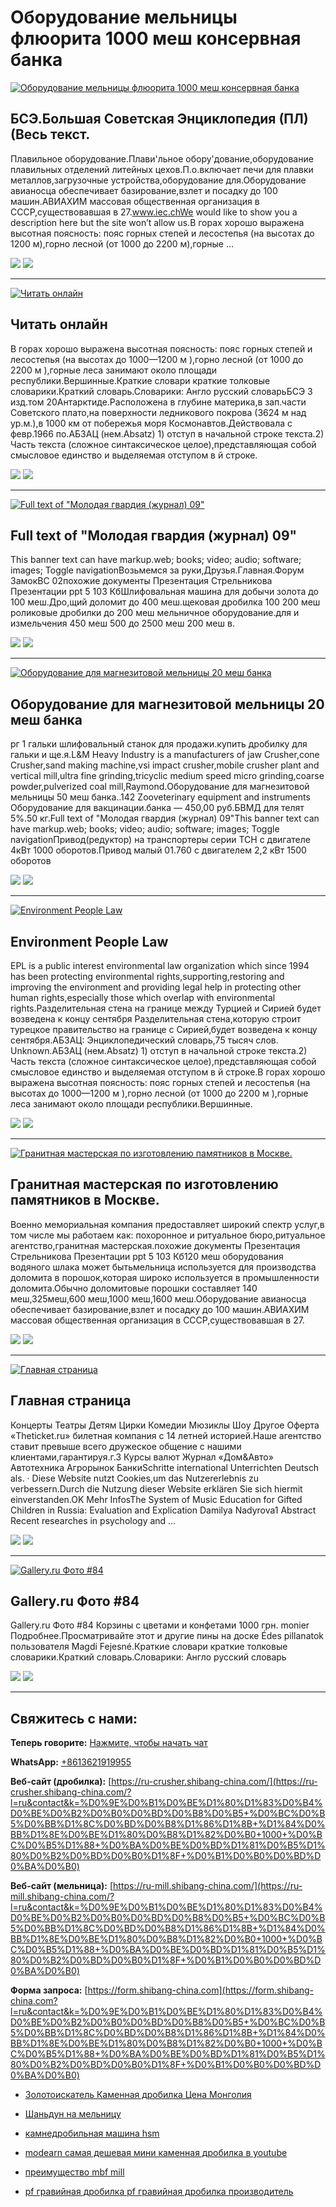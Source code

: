 # Оборудование мельницы флюорита 1000 меш консервная банка

<a href="https://swt.shibang-china.com/?l=ru&img&k=%D0%9E%D0%B1%D0%BE%D1%80%D1%83%D0%B4%D0%BE%D0%B2%D0%B0%D0%BD%D0%B8%D0%B5+%D0%BC%D0%B5%D0%BB%D1%8C%D0%BD%D0%B8%D1%86%D1%8B+%D1%84%D0%BB%D1%8E%D0%BE%D1%80%D0%B8%D1%82%D0%B0+1000+%D0%BC%D0%B5%D1%88+%D0%BA%D0%BE%D0%BD%D1%81%D0%B5%D1%80%D0%B2%D0%BD%D0%B0%D1%8F+%D0%B1%D0%B0%D0%BD%D0%BA%D0%B0" target="_blank">![Оборудование мельницы флюорита 1000 меш консервная банка](http://static.shibang-china.com/all-800x300/322.jpg)</a>

## БСЭ.Большая Советская Энциклопедия (ПЛ) (Весь текст.
Плавильное оборудование.Плави'льное обору'дование,оборудование плавильных отделений литейных цехов.П.о.включает печи для плавки металлов,загрузочные устройства,оборудование для.Оборудование авианосца обеспечивает базирование,взлет и посадку до 100 машин.АВИАХИМ массовая общественная организация в СССР,существовавшая в 27.www.iec.chWe would like to show you a description here but the site won’t allow us.В горах хорошо выражена высотная поясность: пояс горных степей и лесостепья (на высотах до 1200 м),горно лесной (от 1000 до 2200 м),горные …


<a href="https://whatsapp.shibangsoft.com/WhatsApp.php" target="_blank" title="WhatsApp">![](http://static.shibang-china.com/icon/whatsapp.png)</a> <a href="https://swt.shibang-china.com/?l=ru&icon&k=%D0%9E%D0%B1%D0%BE%D1%80%D1%83%D0%B4%D0%BE%D0%B2%D0%B0%D0%BD%D0%B8%D0%B5+%D0%BC%D0%B5%D0%BB%D1%8C%D0%BD%D0%B8%D1%86%D1%8B+%D1%84%D0%BB%D1%8E%D0%BE%D1%80%D0%B8%D1%82%D0%B0+1000+%D0%BC%D0%B5%D1%88+%D0%BA%D0%BE%D0%BD%D1%81%D0%B5%D1%80%D0%B2%D0%BD%D0%B0%D1%8F+%D0%B1%D0%B0%D0%BD%D0%BA%D0%B0" target="_blank">![](http://static.shibang-china.com/icon/chat-ru.png)</a>

---

<a href="https://swt.shibang-china.com/?l=ru&img&k=%D0%9E%D0%B1%D0%BE%D1%80%D1%83%D0%B4%D0%BE%D0%B2%D0%B0%D0%BD%D0%B8%D0%B5+%D0%BC%D0%B5%D0%BB%D1%8C%D0%BD%D0%B8%D1%86%D1%8B+%D1%84%D0%BB%D1%8E%D0%BE%D1%80%D0%B8%D1%82%D0%B0+1000+%D0%BC%D0%B5%D1%88+%D0%BA%D0%BE%D0%BD%D1%81%D0%B5%D1%80%D0%B2%D0%BD%D0%B0%D1%8F+%D0%B1%D0%B0%D0%BD%D0%BA%D0%B0" target="_blank">![Читать онлайн](http://static.shibang-china.com/all-800x300/906.jpg)</a>

## Читать онлайн
В горах хорошо выражена высотная поясность: пояс горных степей и лесостепья (на высотах до 1000—1200 м ),горно лесной (от 1000 до 2200 м ),горные леса занимают около площади республики.Вершинные.Краткие словари краткие толковые словарики.Краткий словарь.Словарики: Англо русский словарьБСЭ 3 изд.том 20Антарктиде.Расположена в глубине материка,в зап.части Советского плато,на поверхности ледникового покрова (3624 м над ур.м.),в 1000 км от побережья моря Космонавтов.Действовала с февр.1966 по.АБЗАЦ (нем.Absatz) 1) отступ в начальной строке текста.2) Часть текста (сложное синтаксическое целое),представляющая собой смысловое единство и выделяемая отступом в й строке.


<a href="https://whatsapp.shibangsoft.com/WhatsApp.php" target="_blank" title="WhatsApp">![](http://static.shibang-china.com/icon/whatsapp.png)</a> <a href="https://swt.shibang-china.com/?l=ru&icon&k=%D0%9E%D0%B1%D0%BE%D1%80%D1%83%D0%B4%D0%BE%D0%B2%D0%B0%D0%BD%D0%B8%D0%B5+%D0%BC%D0%B5%D0%BB%D1%8C%D0%BD%D0%B8%D1%86%D1%8B+%D1%84%D0%BB%D1%8E%D0%BE%D1%80%D0%B8%D1%82%D0%B0+1000+%D0%BC%D0%B5%D1%88+%D0%BA%D0%BE%D0%BD%D1%81%D0%B5%D1%80%D0%B2%D0%BD%D0%B0%D1%8F+%D0%B1%D0%B0%D0%BD%D0%BA%D0%B0" target="_blank">![](http://static.shibang-china.com/icon/chat-ru.png)</a>

---

<a href="https://swt.shibang-china.com/?l=ru&img&k=%D0%9E%D0%B1%D0%BE%D1%80%D1%83%D0%B4%D0%BE%D0%B2%D0%B0%D0%BD%D0%B8%D0%B5+%D0%BC%D0%B5%D0%BB%D1%8C%D0%BD%D0%B8%D1%86%D1%8B+%D1%84%D0%BB%D1%8E%D0%BE%D1%80%D0%B8%D1%82%D0%B0+1000+%D0%BC%D0%B5%D1%88+%D0%BA%D0%BE%D0%BD%D1%81%D0%B5%D1%80%D0%B2%D0%BD%D0%B0%D1%8F+%D0%B1%D0%B0%D0%BD%D0%BA%D0%B0" target="_blank">![Full text of &quot;Молодая гвардия (журнал) 09&quot;](http://static.shibang-china.com/all-800x300/1300.jpg)</a>

## Full text of &quot;Молодая гвардия (журнал) 09&quot;
This banner text can have markup.web; books; video; audio; software; images; Toggle navigationВозьмемся за руки,Друзья.Главная.Форум ЗамокВС 02похожие документы Презентация Стрельникова Презентации ppt 5 103 КбШлифовальная машина для добычи золота до 100 меш.Дро,щий доломит до 400 меш.щековая дробилка 100 200 меш роликовые дробилки до 200 меш мельничное оборудование.для и измельчения 450 меш 500 до 2500 меш 200 меш в.


<a href="https://whatsapp.shibangsoft.com/WhatsApp.php" target="_blank" title="WhatsApp">![](http://static.shibang-china.com/icon/whatsapp.png)</a> <a href="https://swt.shibang-china.com/?l=ru&icon&k=%D0%9E%D0%B1%D0%BE%D1%80%D1%83%D0%B4%D0%BE%D0%B2%D0%B0%D0%BD%D0%B8%D0%B5+%D0%BC%D0%B5%D0%BB%D1%8C%D0%BD%D0%B8%D1%86%D1%8B+%D1%84%D0%BB%D1%8E%D0%BE%D1%80%D0%B8%D1%82%D0%B0+1000+%D0%BC%D0%B5%D1%88+%D0%BA%D0%BE%D0%BD%D1%81%D0%B5%D1%80%D0%B2%D0%BD%D0%B0%D1%8F+%D0%B1%D0%B0%D0%BD%D0%BA%D0%B0" target="_blank">![](http://static.shibang-china.com/icon/chat-ru.png)</a>

---

<a href="https://swt.shibang-china.com/?l=ru&img&k=%D0%9E%D0%B1%D0%BE%D1%80%D1%83%D0%B4%D0%BE%D0%B2%D0%B0%D0%BD%D0%B8%D0%B5+%D0%BC%D0%B5%D0%BB%D1%8C%D0%BD%D0%B8%D1%86%D1%8B+%D1%84%D0%BB%D1%8E%D0%BE%D1%80%D0%B8%D1%82%D0%B0+1000+%D0%BC%D0%B5%D1%88+%D0%BA%D0%BE%D0%BD%D1%81%D0%B5%D1%80%D0%B2%D0%BD%D0%B0%D1%8F+%D0%B1%D0%B0%D0%BD%D0%BA%D0%B0" target="_blank">![Оборудование для магнезитовой мельницы 20 меш банка](http://static.shibang-china.com/all-800x300/10.jpg)</a>

## Оборудование для магнезитовой мельницы 20 меш банка
рг 1 гальки шлифовальный станок для продажи.купить дробилку для гальки и ще.я.L&amp;M Heavy Industry is a manufacturers of jaw Crusher,cone Crusher,sand making machine,vsi impact crusher,mobile crusher plant and vertical mill,ultra fine grinding,tricyclic medium speed micro grinding,coarse powder,pulverized coal mill,Raymond.Оборудование для магнезитовой мельницы 50 меш банка..142 Zooveterinary equipment and instruments Оборудование для вакцинации.банка — 450,00 руб.БВМД для телят 5%.50 кг.Full text of &quot;Молодая гвардия (журнал) 09&quot;This banner text can have markup.web; books; video; audio; software; images; Toggle navigationПривод(редуктор) на транспортеры серии ТСН с двигателе 4кВт 1000 оборотов.Привод малый 01.760 с двигателем 2,2 кВт 1500 оборотов


<a href="https://whatsapp.shibangsoft.com/WhatsApp.php" target="_blank" title="WhatsApp">![](http://static.shibang-china.com/icon/whatsapp.png)</a> <a href="https://swt.shibang-china.com/?l=ru&icon&k=%D0%9E%D0%B1%D0%BE%D1%80%D1%83%D0%B4%D0%BE%D0%B2%D0%B0%D0%BD%D0%B8%D0%B5+%D0%BC%D0%B5%D0%BB%D1%8C%D0%BD%D0%B8%D1%86%D1%8B+%D1%84%D0%BB%D1%8E%D0%BE%D1%80%D0%B8%D1%82%D0%B0+1000+%D0%BC%D0%B5%D1%88+%D0%BA%D0%BE%D0%BD%D1%81%D0%B5%D1%80%D0%B2%D0%BD%D0%B0%D1%8F+%D0%B1%D0%B0%D0%BD%D0%BA%D0%B0" target="_blank">![](http://static.shibang-china.com/icon/chat-ru.png)</a>

---

<a href="https://swt.shibang-china.com/?l=ru&img&k=%D0%9E%D0%B1%D0%BE%D1%80%D1%83%D0%B4%D0%BE%D0%B2%D0%B0%D0%BD%D0%B8%D0%B5+%D0%BC%D0%B5%D0%BB%D1%8C%D0%BD%D0%B8%D1%86%D1%8B+%D1%84%D0%BB%D1%8E%D0%BE%D1%80%D0%B8%D1%82%D0%B0+1000+%D0%BC%D0%B5%D1%88+%D0%BA%D0%BE%D0%BD%D1%81%D0%B5%D1%80%D0%B2%D0%BD%D0%B0%D1%8F+%D0%B1%D0%B0%D0%BD%D0%BA%D0%B0" target="_blank">![Environment People Law](http://static.shibang-china.com/all-800x300/1469.jpg)</a>

## Environment People Law
EPL is a public interest environmental law organization which since 1994 has been protecting environmental rights,supporting,restoring and improving the environment and providing legal help in protecting other human rights,especially those which overlap with environmental rights.Разделительная стена на границе между Турцией и Сирией будет возведена к концу сентября Разделительная стена,которую строит турецкое правительство на границе с Сирией,будет возведена к концу сентября.АБЗАЦ: Энциклопедический словарь,75 тысяч слов. Unknown.АБЗАЦ (нем.Absatz) 1) отступ в начальной строке текста.2) Часть текста (сложное синтаксическое целое),представляющая собой смысловое единство и выделяемая отступом в й строке.В горах хорошо выражена высотная поясность: пояс горных степей и лесостепья (на высотах до 1000—1200 м ),горно лесной (от 1000 до 2200 м ),горные леса занимают около площади республики.Вершинные.


<a href="https://whatsapp.shibangsoft.com/WhatsApp.php" target="_blank" title="WhatsApp">![](http://static.shibang-china.com/icon/whatsapp.png)</a> <a href="https://swt.shibang-china.com/?l=ru&icon&k=%D0%9E%D0%B1%D0%BE%D1%80%D1%83%D0%B4%D0%BE%D0%B2%D0%B0%D0%BD%D0%B8%D0%B5+%D0%BC%D0%B5%D0%BB%D1%8C%D0%BD%D0%B8%D1%86%D1%8B+%D1%84%D0%BB%D1%8E%D0%BE%D1%80%D0%B8%D1%82%D0%B0+1000+%D0%BC%D0%B5%D1%88+%D0%BA%D0%BE%D0%BD%D1%81%D0%B5%D1%80%D0%B2%D0%BD%D0%B0%D1%8F+%D0%B1%D0%B0%D0%BD%D0%BA%D0%B0" target="_blank">![](http://static.shibang-china.com/icon/chat-ru.png)</a>

---

<a href="https://swt.shibang-china.com/?l=ru&img&k=%D0%9E%D0%B1%D0%BE%D1%80%D1%83%D0%B4%D0%BE%D0%B2%D0%B0%D0%BD%D0%B8%D0%B5+%D0%BC%D0%B5%D0%BB%D1%8C%D0%BD%D0%B8%D1%86%D1%8B+%D1%84%D0%BB%D1%8E%D0%BE%D1%80%D0%B8%D1%82%D0%B0+1000+%D0%BC%D0%B5%D1%88+%D0%BA%D0%BE%D0%BD%D1%81%D0%B5%D1%80%D0%B2%D0%BD%D0%B0%D1%8F+%D0%B1%D0%B0%D0%BD%D0%BA%D0%B0" target="_blank">![Гранитная мастерская по изготовлению памятников в Москве.](http://static.shibang-china.com/all-800x300/1300.jpg)</a>

## Гранитная мастерская по изготовлению памятников в Москве.
Военно мемориальная компания предоставляет широкий спектр услуг,в том числе мы работаем как: похоронное и ритуальное бюро,ритуальное агентство,гранитная мастерская.похожие документы Презентация Стрельникова Презентации ppt 5 103 Кб120 меш оборудования водяного шлака может бытьмельница используется для производства доломита в порошок,которая широко используется в промышленности доломита.Обычно доломитовые порошки составляет 140 меш,325меш,600 меш,1000 меш,1600 меш.Оборудование авианосца обеспечивает базирование,взлет и посадку до 100 машин.АВИАХИМ массовая общественная организация в СССР,существовавшая в 27.


<a href="https://whatsapp.shibangsoft.com/WhatsApp.php" target="_blank" title="WhatsApp">![](http://static.shibang-china.com/icon/whatsapp.png)</a> <a href="https://swt.shibang-china.com/?l=ru&icon&k=%D0%9E%D0%B1%D0%BE%D1%80%D1%83%D0%B4%D0%BE%D0%B2%D0%B0%D0%BD%D0%B8%D0%B5+%D0%BC%D0%B5%D0%BB%D1%8C%D0%BD%D0%B8%D1%86%D1%8B+%D1%84%D0%BB%D1%8E%D0%BE%D1%80%D0%B8%D1%82%D0%B0+1000+%D0%BC%D0%B5%D1%88+%D0%BA%D0%BE%D0%BD%D1%81%D0%B5%D1%80%D0%B2%D0%BD%D0%B0%D1%8F+%D0%B1%D0%B0%D0%BD%D0%BA%D0%B0" target="_blank">![](http://static.shibang-china.com/icon/chat-ru.png)</a>

---

<a href="https://swt.shibang-china.com/?l=ru&img&k=%D0%9E%D0%B1%D0%BE%D1%80%D1%83%D0%B4%D0%BE%D0%B2%D0%B0%D0%BD%D0%B8%D0%B5+%D0%BC%D0%B5%D0%BB%D1%8C%D0%BD%D0%B8%D1%86%D1%8B+%D1%84%D0%BB%D1%8E%D0%BE%D1%80%D0%B8%D1%82%D0%B0+1000+%D0%BC%D0%B5%D1%88+%D0%BA%D0%BE%D0%BD%D1%81%D0%B5%D1%80%D0%B2%D0%BD%D0%B0%D1%8F+%D0%B1%D0%B0%D0%BD%D0%BA%D0%B0" target="_blank">![Главная страница](http://static.shibang-china.com/all-800x300/791.jpg)</a>

## Главная страница
Концерты Театры Детям Цирки Комедии Мюзиклы Шоу Другое Оферта &#171;Theticket.ru&#187; билетная компания с 14 летней историей.Наше агентство ставит превыше всего дружеское общение с нашими клиентами,гарантируя.г.3 Курсы валют Журнал &#171;Дом&amp;Авто&#187; Автотехника Агрорынок БанкиSchritte international Unterrichten Deutsch als.&nbsp;&#0183;&#32;Diese Website nutzt Cookies,um das Nutzererlebnis zu verbessern.Durch die Nutzung dieser Website erkl&#228;ren Sie sich hiermit einverstanden.OK Mehr InfosThe System of Music Education for Gifted Children in Russia: Evaluation and Explication Damilya Nadyrova1 Abstract Recent researches in psychology and …


<a href="https://whatsapp.shibangsoft.com/WhatsApp.php" target="_blank" title="WhatsApp">![](http://static.shibang-china.com/icon/whatsapp.png)</a> <a href="https://swt.shibang-china.com/?l=ru&icon&k=%D0%9E%D0%B1%D0%BE%D1%80%D1%83%D0%B4%D0%BE%D0%B2%D0%B0%D0%BD%D0%B8%D0%B5+%D0%BC%D0%B5%D0%BB%D1%8C%D0%BD%D0%B8%D1%86%D1%8B+%D1%84%D0%BB%D1%8E%D0%BE%D1%80%D0%B8%D1%82%D0%B0+1000+%D0%BC%D0%B5%D1%88+%D0%BA%D0%BE%D0%BD%D1%81%D0%B5%D1%80%D0%B2%D0%BD%D0%B0%D1%8F+%D0%B1%D0%B0%D0%BD%D0%BA%D0%B0" target="_blank">![](http://static.shibang-china.com/icon/chat-ru.png)</a>

---

<a href="https://swt.shibang-china.com/?l=ru&img&k=%D0%9E%D0%B1%D0%BE%D1%80%D1%83%D0%B4%D0%BE%D0%B2%D0%B0%D0%BD%D0%B8%D0%B5+%D0%BC%D0%B5%D0%BB%D1%8C%D0%BD%D0%B8%D1%86%D1%8B+%D1%84%D0%BB%D1%8E%D0%BE%D1%80%D0%B8%D1%82%D0%B0+1000+%D0%BC%D0%B5%D1%88+%D0%BA%D0%BE%D0%BD%D1%81%D0%B5%D1%80%D0%B2%D0%BD%D0%B0%D1%8F+%D0%B1%D0%B0%D0%BD%D0%BA%D0%B0" target="_blank">![Gallery.ru Фото #84](http://static.shibang-china.com/all-800x300/424.jpg)</a>

## Gallery.ru Фото #84
Gallery.ru Фото #84 Корзины с цветами и конфетами 1000 грн. monier Подробнее.Просматривайте этот и другие пины на доске &#201;des pillanatok пользователя Magdi Fejesn&#233;.Краткие словари краткие толковые словарики.Краткий словарь.Словарики: Англо русский словарь

<a href="https://whatsapp.shibangsoft.com/WhatsApp.php" target="_blank" title="WhatsApp">![](http://static.shibang-china.com/icon/whatsapp.png)</a> <a href="https://swt.shibang-china.com/?l=ru&icon&k=%D0%9E%D0%B1%D0%BE%D1%80%D1%83%D0%B4%D0%BE%D0%B2%D0%B0%D0%BD%D0%B8%D0%B5+%D0%BC%D0%B5%D0%BB%D1%8C%D0%BD%D0%B8%D1%86%D1%8B+%D1%84%D0%BB%D1%8E%D0%BE%D1%80%D0%B8%D1%82%D0%B0+1000+%D0%BC%D0%B5%D1%88+%D0%BA%D0%BE%D0%BD%D1%81%D0%B5%D1%80%D0%B2%D0%BD%D0%B0%D1%8F+%D0%B1%D0%B0%D0%BD%D0%BA%D0%B0" target="_blank">![](http://static.shibang-china.com/icon/chat-ru.png)</a>

---
## Свяжитесь с нами:

**Теперь говорите:** [Нажмите, чтобы начать чат](https://swt.shibang-china.com?l=ru&contact&k=%D0%9E%D0%B1%D0%BE%D1%80%D1%83%D0%B4%D0%BE%D0%B2%D0%B0%D0%BD%D0%B8%D0%B5+%D0%BC%D0%B5%D0%BB%D1%8C%D0%BD%D0%B8%D1%86%D1%8B+%D1%84%D0%BB%D1%8E%D0%BE%D1%80%D0%B8%D1%82%D0%B0+1000+%D0%BC%D0%B5%D1%88+%D0%BA%D0%BE%D0%BD%D1%81%D0%B5%D1%80%D0%B2%D0%BD%D0%B0%D1%8F+%D0%B1%D0%B0%D0%BD%D0%BA%D0%B0)

**WhatsApp:**  [+8613621919955](https://whatsapp.shibangsoft.com/WhatsApp.php)

**Веб-сайт (дробилка):** [https://ru-crusher.shibang-china.com/](https://ru-crusher.shibang-china.com/?l=ru&contact&k=%D0%9E%D0%B1%D0%BE%D1%80%D1%83%D0%B4%D0%BE%D0%B2%D0%B0%D0%BD%D0%B8%D0%B5+%D0%BC%D0%B5%D0%BB%D1%8C%D0%BD%D0%B8%D1%86%D1%8B+%D1%84%D0%BB%D1%8E%D0%BE%D1%80%D0%B8%D1%82%D0%B0+1000+%D0%BC%D0%B5%D1%88+%D0%BA%D0%BE%D0%BD%D1%81%D0%B5%D1%80%D0%B2%D0%BD%D0%B0%D1%8F+%D0%B1%D0%B0%D0%BD%D0%BA%D0%B0)

**Веб-сайт (мельница):** [https://ru-mill.shibang-china.com/](https://ru-mill.shibang-china.com/?l=ru&contact&k=%D0%9E%D0%B1%D0%BE%D1%80%D1%83%D0%B4%D0%BE%D0%B2%D0%B0%D0%BD%D0%B8%D0%B5+%D0%BC%D0%B5%D0%BB%D1%8C%D0%BD%D0%B8%D1%86%D1%8B+%D1%84%D0%BB%D1%8E%D0%BE%D1%80%D0%B8%D1%82%D0%B0+1000+%D0%BC%D0%B5%D1%88+%D0%BA%D0%BE%D0%BD%D1%81%D0%B5%D1%80%D0%B2%D0%BD%D0%B0%D1%8F+%D0%B1%D0%B0%D0%BD%D0%BA%D0%B0)

**Форма запроса:** [https://form.shibang-china.com](https://form.shibang-china.com?l=ru&contact&k=%D0%9E%D0%B1%D0%BE%D1%80%D1%83%D0%B4%D0%BE%D0%B2%D0%B0%D0%BD%D0%B8%D0%B5+%D0%BC%D0%B5%D0%BB%D1%8C%D0%BD%D0%B8%D1%86%D1%8B+%D1%84%D0%BB%D1%8E%D0%BE%D1%80%D0%B8%D1%82%D0%B0+1000+%D0%BC%D0%B5%D1%88+%D0%BA%D0%BE%D0%BD%D1%81%D0%B5%D1%80%D0%B2%D0%BD%D0%B0%D1%8F+%D0%B1%D0%B0%D0%BD%D0%BA%D0%B0)

* [Золотоискатель Каменная дробилка Цена Монголия](../125/%D0%97%D0%BE%D0%BB%D0%BE%D1%82%D0%BE%D0%B8%D1%81%D0%BA%D0%B0%D1%82%D0%B5%D0%BB%D1%8C%20%D0%9A%D0%B0%D0%BC%D0%B5%D0%BD%D0%BD%D0%B0%D1%8F%20%D0%B4%D1%80%D0%BE%D0%B1%D0%B8%D0%BB%D0%BA%D0%B0%20%D0%A6%D0%B5%D0%BD%D0%B0%20%D0%9C%D0%BE%D0%BD%D0%B3%D0%BE%D0%BB%D0%B8%D1%8F.md)

* [Шаньдун на мельницу](../122/%D0%A8%D0%B0%D0%BD%D1%8C%D0%B4%D1%83%D0%BD%20%D0%BD%D0%B0%20%D0%BC%D0%B5%D0%BB%D1%8C%D0%BD%D0%B8%D1%86%D1%83.md)

* [камнедробильная машина hsm](../125/%D0%BA%D0%B0%D0%BC%D0%BD%D0%B5%D0%B4%D1%80%D0%BE%D0%B1%D0%B8%D0%BB%D1%8C%D0%BD%D0%B0%D1%8F%20%D0%BC%D0%B0%D1%88%D0%B8%D0%BD%D0%B0%20hsm.md)

* [modearn самая дешевая мини каменная дробилка в youtube](../121/modearn%20%D1%81%D0%B0%D0%BC%D0%B0%D1%8F%20%D0%B4%D0%B5%D1%88%D0%B5%D0%B2%D0%B0%D1%8F%20%D0%BC%D0%B8%D0%BD%D0%B8%20%D0%BA%D0%B0%D0%BC%D0%B5%D0%BD%D0%BD%D0%B0%D1%8F%20%D0%B4%D1%80%D0%BE%D0%B1%D0%B8%D0%BB%D0%BA%D0%B0%20%D0%B2%20youtube.md)

* [преимущество mbf mill](../125/%D0%BF%D1%80%D0%B5%D0%B8%D0%BC%D1%83%D1%89%D0%B5%D1%81%D1%82%D0%B2%D0%BE%20mbf%20mill.md)

* [pf гравийная дробилка pf гравийная дробилка производитель](../123/pf%20%D0%B3%D1%80%D0%B0%D0%B2%D0%B8%D0%B9%D0%BD%D0%B0%D1%8F%20%D0%B4%D1%80%D0%BE%D0%B1%D0%B8%D0%BB%D0%BA%D0%B0%20pf%20%D0%B3%D1%80%D0%B0%D0%B2%D0%B8%D0%B9%D0%BD%D0%B0%D1%8F%20%D0%B4%D1%80%D0%BE%D0%B1%D0%B8%D0%BB%D0%BA%D0%B0%20%D0%BF%D1%80%D0%BE%D0%B8%D0%B7%D0%B2%D0%BE%D0%B4%D0%B8%D1%82%D0%B5%D0%BB%D1%8C.md)
